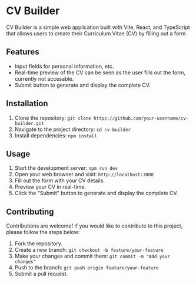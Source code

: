 # CV Builder

CV Builder is a simple web application built with Vite, React, and TypeScript that allows users to create their Curriculum Vitae (CV) by filling out a form.

## Features

- Input fields for personal information, etc.
- Real-time preview of the CV can be seen as the user fills out the form, currently not accesable.
- Submit button to generate and display the complete CV.

## Installation

1. Clone the repository: `git clone https://github.com/your-username/cv-builder.git`
2. Navigate to the project directory: `cd cv-builder`
3. Install dependencies: `npm install`

## Usage

1. Start the development server: `npm run dev`
2. Open your web browser and visit: `http://localhost:3000`
3. Fill out the form with your CV details.
4. Preview your CV in real-time.
5. Click the "Submit" button to generate and display the complete CV.

## Contributing

Contributions are welcome! If you would like to contribute to this project, please follow the steps below:

1. Fork the repository.
2. Create a new branch: `git checkout -b feature/your-feature`
3. Make your changes and commit them: `git commit -m "Add your changes"`
4. Push to the branch: `git push origin feature/your-feature`
5. Submit a pull request.

